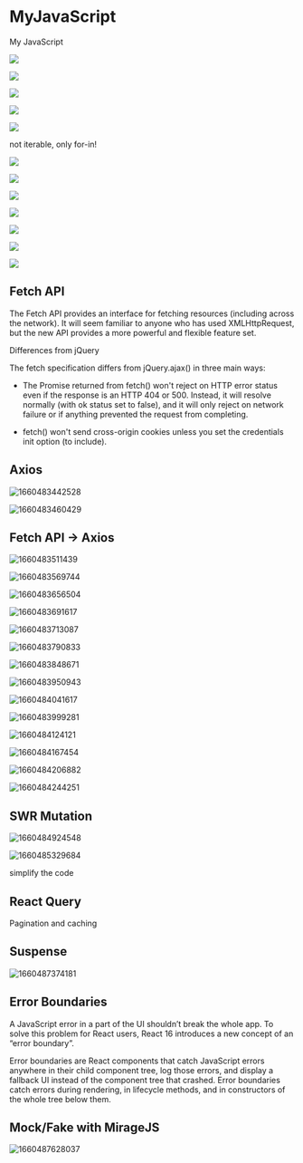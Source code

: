 # MyJavaScript

My JavaScript

![](image/README/00.png)

![](image/README/01_array.png)

![](image/README/02_set.png)

![](image/README/array_vs_set.png)

![](image/README/03_object.png)

not iterable, only for-in!

![](image/README/04_map.png)

![](image/README/object_vs_map.png)

![](image/README/WeakSet_WeakMap.png)

![](image/README/linklist.png)

![](image/README/why_linklist.png)

![](image/README/BigO.png)

![](image/README/linklist_vs_array.png)

## Fetch API

The Fetch API provides an interface for fetching resources (including across the network). It will seem familiar to anyone who has used XMLHttpRequest, but the new API provides a more powerful and flexible feature set.

Differences from jQuery

The fetch specification differs from jQuery.ajax() in three main ways:

- The Promise returned from fetch() won't reject on HTTP error status even if the response is an HTTP 404 or 500. Instead, it will resolve normally (with ok status set to false), and it will only reject on network failure or if anything prevented the request from completing.

- fetch() won't send cross-origin cookies unless you set the credentials init option (to include).

## Axios

![1660483442528](image/README/axios.png)

![1660483460429](image/README/axios_options.png)

## Fetch API -> Axios

![1660483511439](image/README/fetch2axios_01_f.png)

![1660483569744](image/README/fetch2axios_01_a.png)

![1660483656504](image/README/fetch2axios_02_f.png)

![1660483691617](image/README/fetch2axios_02_a.png)

![1660483713087](image/README/fetch2axios_03_f.png)

![1660483790833](image/README/fetch2axios_03_a.png)

![1660483848671](image/README/fetch2axios_04_f1.png)

![1660483950943](image/README/fetch2axios_04_f2.png)

![1660484041617](image/README/fetch2axios_04_a1.png)

![1660483999281](image/README/fetch2axios_04_a2.png)

![1660484124121](image/README/fetch2axios_05_f.png)

![1660484167454](image/README/fetch2axios_05_a.png)

![1660484206882](image/README/fetch2axios_06_f.png)

![1660484244251](image/README/fetch2axios_06_a.png)

## SWR Mutation

![1660484924548](image/README/mutation.png)

![1660485329684](image/README/swr_mutation.png)

simplify the code

## React Query

Pagination and caching

## Suspense

![1660487374181](image/README/suspense.png)

## Error Boundaries

A JavaScript error in a part of the UI shouldn’t break the whole app. To solve this problem for React users, React 16 introduces a new concept of an “error boundary”.

Error boundaries are React components that catch JavaScript errors anywhere in their child component tree, log those errors, and display a fallback UI instead of the component tree that crashed. Error boundaries catch errors during rendering, in lifecycle methods, and in constructors of the whole tree below them.

## Mock/Fake with MirageJS

![1660487628037](image/README/mirageJS.png)
